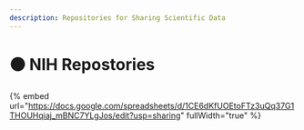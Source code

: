 ```yaml
---
description: Repositories for Sharing Scientific Data
---
```


# 🟠 NIH Repostories

{% embed url="https://docs.google.com/spreadsheets/d/1CE6dKfUOEtoFTz3uQq37G1THOUHqiaj_mBNC7YLgJos/edit?usp=sharing" fullWidth="true" %}
